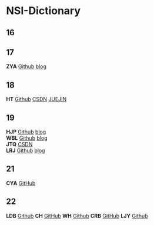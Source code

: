 # NSI-Dictionary

## 16

## 17
**ZYA** [Github](https://github.com/zyazhb) [blog](https://zyazhb.github.io)  
## 18
**HT** [Github](https://github.com/LordHumphrey) [CSDN](https://blog.csdn.net/qq_18347653) [JUEJIN](https://juejin.im/user/3544481221314120)  

## 19
**HJP** [Github](https://github.com/mashiro01) [blog](https://github.com/mashiro01/something)  
**WBL** [Github](https://github.com/Dizzy-K) [blog](http://blog.dizzyk.com)  
**JTQ** [CSDN](https://blog.csdn.net/qq_45467212)  
**LRJ** [Github](https://github.com/Mansionme) [blog](https://github.com/Mansionme)  

## 21
**CYA** [GitHub](https://github.com/sfc9982)

## 22
**LDB** [Github](https://github.com/Akergarrett)
**CH**  [GitHub](https://github.com/warnningrunner)
**WH** [Github](https://github.com/QYZY)
**CRB** [GitHub](https://github.com/chen04-bin)
**LJY** [Github](https://github.com/Pluto1109) 

